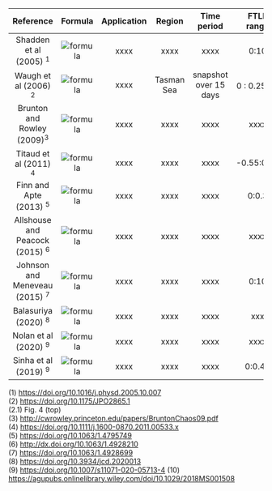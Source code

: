 | Reference | Formula | Application | Region | Time period | FTLE range |
| :-: | :-: | :-: | :-: | :-: | :-: |
| Shadden et al (2005) <sup>1</sup> | ![formula](https://latex.codecogs.com/svg.image?%5Cfrac%7B1%7D%7B%5Cleft%7C%20T%20%5Cright%7C%7D%20ln%20%5Cleft%5C%7C%20%5Cfrac%7Bd%20%5Cphi%20_%7Bt_%7B0%7D%7D%5E%7Bt&plus;T%7D%20%5Cleft%20(%20%5Ctextbf%7Bx%7D%20%5Cright%20)%7D%7Bd%5Ctextbf%7Bx%7D%7D%5Cright%5C%7C) | xxxx | xxxx | xxxx | 0:10 |
| Waugh et al (2006) <sup>2</sup> | ![formula](https://latex.codecogs.com/svg.image?%5Cfrac%7B1%7D%7B%5Ctau%20%7D%20log%20%5Cleft%20%5B%20%5Cfrac%7B%5Cleft%7C%20%5Cdelta%20%5Ctextbf%7Bx%7D%5Cleft%20(%20%5Ctau%20%20%5Cright%20)%5Cright%7C%7D%7B%5Cleft%7C%20%5Cdelta%20%5Ctextbf%7Bx%7D%5Cleft%20(%200%20%5Cright%20)%5Cright%7C%7D%20%5Cright%20%5D) | xxxx | Tasman Sea | snapshot over 15 days | 0 : 0.25 <sup>2.1</sup> |
| Brunton and Rowley (2009)<sup>3</sup> | ![formula](https://latex.codecogs.com/svg.image?%5Cfrac%7B1%7D%7B%5Cleft%7CT%20%5Cright%7C%7Dlog%5Csqrt%7B%5Clambda%20_%7Bmax%7D%5Cleft%20(%20%5CDelta%20%5Cleft%20(%20x%20%5Cright%20)%20%5Cright%20)%7D%20) | xxxx | xxxx | xxxx | xxxx |
| Titaud et al (2011) <sup>4</sup> | ![formula](https://latex.codecogs.com/svg.image?%5Cfrac%7B1%7D%7B%7CT%7C%7D%20ln%5Csqrt%7B%5Clambda_%7Bmax%7D%5Cleft%20(%20%5CDelta%20%20%5Cright%20)%20%7D) | xxxx | xxxx | xxxx | -0.55:0.15 |
| Finn and Apte (2013) <sup>5</sup> | ![formula](https://latex.codecogs.com/svg.image?%5Cfrac%7B1%7D%7B%5Cleft%7C%20t_%7B1%7D-t_%7B0%7D%20%5Cright%7C%7D%20log%20%5Csqrt%7B%5Clambda%20_%7Bmax%7D%5Cleft%20(%20C_%7Bt_0%7D%5E%7Bt_1%7D%5Cleft%20(%20%5Ctextbf%7Bx%7D_%7B0%7D,t_%7B0%7D%20%5Cright%20)%20%5Cright%20)%7D) | xxxx | xxxx | xxxx | 0:0.3 |
| Allshouse and Peacock (2015) <sup>6</sup> | ![formula](https://latex.codecogs.com/svg.image?\frac{1}{2(t-t_{0})}&space;log&space;(\lambda_{2})) | xxxx | xxxx | xxxx | xxxx |
| Johnson and Meneveau (2015) <sup>7</sup> | ![formula](https://latex.codecogs.com/svg.image?%5Cfrac%7B1%7D%7Bt-t_%7B0%7D%7D%20ln%5Cleft%20(%20%5Csigma%20_%7Bi%7D%5Cleft%20(%20%5Cmathbf%7BX%7D,t%20%5Cright%20)%20%5Cright%20)) | xxxx | xxxx | xxxx | 0:10 |
| Balasuriya (2020) <sup>8</sup> | ![formula](https://latex.codecogs.com/svg.image?%5Cfrac%7B1%7D%7B%5Cleft%7C%20T%20%5Cright%7C%7Dln%20%5Cleft%20%5Bsup_%7B%20%5Ctextbf%7By%7D%20%5Cneq%200%7D%20%5Cfrac%7B%5Cleft%7C%20%5Cnabla%5Ctextbf%7BF%7D%5Cleft%20(%20%5Ctextbf%7Bx%7D_%7B0%7D%20%5Cright%20)%20%5Ctextbf%7By%7D%5Cright%7C%7D%7B%5Cleft%7C%20%5Ctextbf%7By%7D%5Cright%7C%7D%20%5Cright%20%5D) | xxxx | xxxx | xxxx | xxx |
| Nolan et al (2020) <sup>9</sup> | ![formula](https://latex.codecogs.com/svg.image?%5Cfrac%7B1%7D%7B2%5Cleft%7C%20T%20%5Cright%7C%7D%20log%20%5Clambda%20_%7Bn%7D) | xxxx | xxxx | xxxx | xxxx |
| Sinha et al (2019) <sup>9</sup> | ![formula](https://latex.codecogs.com/svg.image?%5Cfrac%7B1%7D%7Bt-t_%7B0%7D%7D%20log%20(%20%5Clambda%20_%7B2%7D)) | xxxx | xxxx | xxxx | 0:0.45 |

(1) https://doi.org/10.1016/j.physd.2005.10.007
<br>
(2) https://doi.org/10.1175/JPO2865.1
<br>
(2.1) Fig. 4 (top)
<br>
(3) http://cwrowley.princeton.edu/papers/BruntonChaos09.pdf
<br>
(4) https://doi.org/10.1111/j.1600-0870.2011.00533.x
<br>
(5) https://doi.org/10.1063/1.4795749
<br>
(6) http://dx.doi.org/10.1063/1.4928210
<br>
(7) https://doi.org/10.1063/1.4928699
<br>
(8) https://doi.org/10.3934/jcd.2020013
<br>
(9) https://doi.org/10.1007/s11071-020-05713-4
(10) https://agupubs.onlinelibrary.wiley.com/doi/10.1029/2018MS001508
